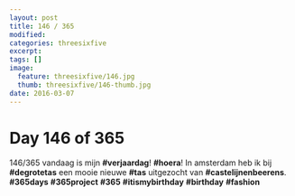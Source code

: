 ```yaml
---
layout: post
title: 146 / 365
modified:
categories: threesixfive
excerpt:
tags: []
image:
  feature: threesixfive/146.jpg
  thumb: threesixfive/146-thumb.jpg
date: 2016-03-07
---
```


# Day 146 of 365

146/365 vandaag is mijn **\#verjaardag**! **\#hoera**! In amsterdam heb ik bij **\#degrotetas** een mooie nieuwe **\#tas** uitgezocht van **\#castelijnenbeerens**. **\#365days** **\#365project** **\#365** **\#itismybirthday** **\#birthday** **\#fashion**
